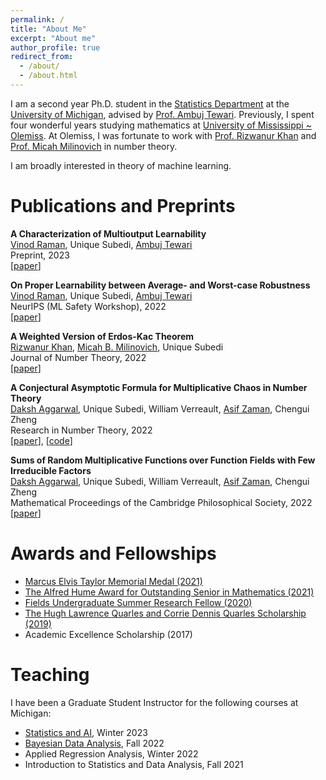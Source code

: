```yaml
---
permalink: /
title: "About Me"
excerpt: "About me"
author_profile: true
redirect_from: 
  - /about/
  - /about.html
---
```


I am a second year Ph.D. student in the [Statistics Department](https://lsa.umich.edu/stats) at the [University of Michigan](https://umich.edu/), advised by [Prof. Ambuj Tewari](https://ambujtewari.github.io/). Previously, I spent four wonderful years studying mathematics at [University of Mississippi ~ Olemiss](https://olemiss.edu/). At Olemiss, I was fortunate to work with [Prof. Rizwanur Khan](http://home.olemiss.edu/~rrkhan/) and [Prof. Micah Milinovich](http://home.olemiss.edu/~mbmilino/) in number theory. 

I am broadly interested in theory of machine learning. 


Publications and Preprints
======

**A Characterization of Multioutput Learnability**  
[Vinod Raman](https://vinodkraman.github.io), Unique Subedi, [Ambuj Tewari](https://ambujtewari.github.io)  
Preprint, 2023  
[[paper](https://arxiv.org/abs/2301.02729)]

**On Proper Learnability between Average- and Worst-case Robustness**  
[Vinod Raman](https://vinodkraman.github.io), Unique Subedi, [Ambuj Tewari](https://ambujtewari.github.io)  
NeurIPS (ML Safety Workshop), 2022  
[[paper](https://arxiv.org/abs/2211.05656)]


**A Weighted Version of Erdos-Kac Theorem**  
[Rizwanur Khan](http://home.olemiss.edu/~rrkhan), [Micah B. Milinovich](http://home.olemiss.edu/~mbmilino), Unique Subedi   
Journal of Number Theory, 2022  
[[paper](https://www.sciencedirect.com/science/article/abs/pii/S0022314X21003681)]   


**A Conjectural Asymptotic Formula for Multiplicative Chaos in Number Theory**   
[Daksh Aggarwal](https://dakshces.github.io), Unique Subedi, William Verreault, [Asif Zaman](https://www.math.toronto.edu/zaman), Chengui Zheng   
Research in Number Theory, 2022   
[[paper](https://link.springer.com/article/10.1007/s40993-022-00332-x)], [[code](https://github.com/asif-z/multiplicative-chaos)]   


**Sums of Random Multiplicative Functions over Function Fields with Few Irreducible Factors**   
[Daksh Aggarwal](https://dakshces.github.io), Unique Subedi, William Verreault, [Asif Zaman](https://www.math.toronto.edu/zaman), Chengui Zheng   
Mathematical Proceedings of the Cambridge Philosophical Society, 2022   
[[paper](https://www.cambridge.org/core/journals/mathematical-proceedings-of-the-cambridge-philosophical-society/article/abs/sums-of-random-multiplicative-functions-over-function-fields-with-few-irreducible-factors/636667B07830029AB35196FF595CA055)]





Awards and Fellowships
======
- [Marcus Elvis Taylor Memorial Medal (2021)](https://libarts.olemiss.edu/taylor-medal/#2021)
- [The Alfred Hume Award for Outstanding Senior in Mathematics (2021)](https://math.olemiss.edu/department-of-mathematics-undergraduate-student-scholarships/)
- [Fields Undergraduate Summer Research Fellow (2020)](http://www.fields.utoronto.ca/activities/20-21/2020-FUSRP)
- [The Hugh Lawrence Quarles and Corrie Dennis Quarles Scholarship (2019)](https://math.olemiss.edu/department-of-mathematics-undergraduate-student-scholarships/)
- Academic Excellence Scholarship (2017)
 
Teaching
======
I have been a Graduate Student Instructor for the following courses at Michigan:
- [Statistics and AI](https://ambujtewari.github.io/stats315-winter2023/), Winter 2023
- [Bayesian Data Analysis](https://yixinwang.github.io/courses/bayesian/fall22/bayesian22f.html), Fall 2022
- Applied Regression Analysis, Winter 2022
- Introduction to Statistics and Data Analysis, Fall 2021
